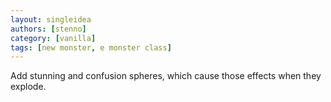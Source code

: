 ```yaml
---
layout: singleidea
authors: [stenno]
category: [vanilla]
tags: [new monster, e monster class]
---
```

Add stunning and confusion spheres, which cause those effects when they explode.
